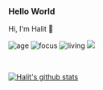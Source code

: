 ### Hello World
Hi, I'm Halit 👋

![age](https://img.shields.io/badge/age-26-blue)
![focus](https://img.shields.io/badge/focus-fullstack-brightgreen)
![living](https://img.shields.io/badge/living-Izmir-3c9)
![](https://komarev.com/ghpvc/?username=halitdogmen&label=visitors)

<br />

[![Halit's github stats](https://github-readme-stats.vercel.app/api?username=halitdogmen&show_icons=true)](https://github.com/halitdogmen)

